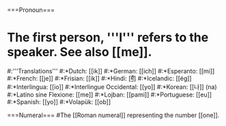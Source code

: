 ===Pronoun===
# The first person, '''I''' refers to the speaker. See also [[me]].
#:'''Translations'''
#:*Dutch: [[ik]]
#:*German: [[ich]]
#:*Esperanto: [[mi]]
#:*French: [[je]]
#:*Frisian: [[ik]]
#:*Hindi: [[मैं]](mai.n)
#:*Icelandic: [[ég]]
#:*Interlingua: [[io]]
#:*Interlingue Occidental: [[yo]]
#:*Korean: [[나]] (na)
#:*Latino sine Flexione: [[me]]
#:*Lojban: [[pami]]
#:*Portuguese: [[eu]]
#:*Spanish: [[yo]]
#:*Volapük: [[ob]]

===Numeral===
#The [[Roman numeral]] representing the number [[one]].
